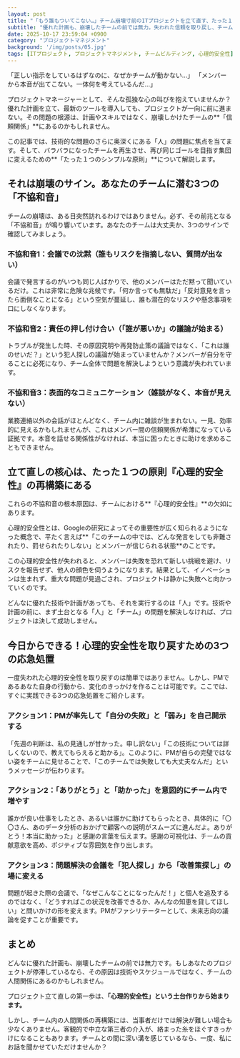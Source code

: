 ```yaml
---
layout: post
title: "「もう誰もついてこない…」チーム崩壊寸前のITプロジェクトを立て直す、たった１つのシンプルな原則"
subtitle: "優れた計画も、崩壊したチームの前では無力。失われた信頼を取り戻し、チームを再生させるための処方箋"
date: 2025-10-17 23:59:04 +0900
category: "プロジェクトマネジメント"
background: '/img/posts/05.jpg'
tags: [ITプロジェクト, プロジェクトマネジメント, チームビルディング, 心理的安全性]
---
```


「正しい指示をしているはずなのに、なぜかチームが動かない…」
「メンバーから本音が出てこない。一体何を考えているんだ…」

プロジェクトマネージャーとして、そんな孤独な心の叫びを抱えていませんか？優れた計画を立て、最新のツールを導入しても、プロジェクトが一向に前に進まない。その問題の根源は、計画やスキルではなく、崩壊しかけたチームの**「信頼関係」**にあるのかもしれません。

この記事では、技術的な問題のさらに奥深くにある「人」の問題に焦点を当てます。そして、バラバラになったチームを再生させ、再び同じゴールを目指す集団に変えるための**「たった１つのシンプルな原則」**について解説します。

## それは崩壊のサイン。あなたのチームに潜む3つの「不協和音」

チームの崩壊は、ある日突然訪れるわけではありません。必ず、その前兆となる「不協和音」が鳴り響いています。あなたのチームは大丈夫か、3つのサインで確認してみましょう。

### 不協和音1：会議での沈黙（誰もリスクを指摘しない、質問が出ない）

会議で発言するのがいつも同じ人ばかりで、他のメンバーはただ黙って聞いているだけ。これは非常に危険な兆候です。「何か言っても無駄だ」「反対意見を言ったら面倒なことになる」という空気が蔓延し、誰も潜在的なリスクや懸念事項を口にしなくなります。

### 不協和音2：責任の押し付け合い（「誰が悪いか」の議論が始まる）

トラブルが発生した時、その原因究明や再発防止策の議論ではなく、「これは誰のせいだ？」という犯人探しの議論が始まっていませんか？メンバーが自分を守ることに必死になり、チーム全体で問題を解決しようという意識が失われています。

### 不協和音3：表面的なコミュニケーション（雑談がなく、本音が見えない）

業務連絡以外の会話がほとんどなく、チーム内に雑談が生まれない。一見、効率的に見えるかもしれませんが、これはメンバー間の信頼関係が希薄になっている証拠です。本音を話せる関係性がなければ、本当に困ったときに助けを求めることもできません。

## 立て直しの核心は、たった１つの原則『心理的安全性』の再構築にある

これらの不協和音の根本原因は、チームにおける**『心理的安全性』**の欠如にあります。

心理的安全性とは、Googleの研究によってその重要性が広く知られるようになった概念で、平たく言えば**「このチームの中では、どんな発言をしても非難されたり、罰せられたりしない」とメンバーが信じられる状態**のことです。

この心理的安全性が失われると、メンバーは失敗を恐れて新しい挑戦を避け、リスクを報告せず、他人の顔色を伺うようになります。結果として、イノベーションは生まれず、重大な問題が見過ごされ、プロジェクトは静かに失敗へと向かっていくのです。

どんなに優れた技術や計画があっても、それを実行するのは「人」です。技術や計画の前に、まず土台となる「人」と「チーム」の問題を解決しなければ、プロジェクトは決して成功しません。

## 今日からできる！心理的安全性を取り戻すための3つの応急処置

一度失われた心理的安全性を取り戻すのは簡単ではありません。しかし、PMであるあなた自身の行動から、変化のきっかけを作ることは可能です。ここでは、すぐに実践できる3つの応急処置をご紹介します。

### アクション1：PMが率先して「自分の失敗」と「弱み」を自己開示する

「先週の判断は、私の見通しが甘かった。申し訳ない」「この技術については詳しくないので、教えてもらえると助かる」。このように、PMが自らの完璧ではない姿をチームに見せることで、「このチームでは失敗しても大丈夫なんだ」というメッセージが伝わります。

### アクション2：「ありがとう」と「助かった」を意図的にチーム内で増やす

誰かが良い仕事をしたとき、あるいは誰かに助けてもらったとき、具体的に「〇〇さん、あのデータ分析のおかげで顧客への説明がスムーズに進んだよ。ありがとう！本当に助かった」と感謝の言葉を伝えます。感謝の可視化は、チームの貢献意欲を高め、ポジティブな雰囲気を作り出します。

### アクション3：問題解決の会議を「犯人探し」から「改善策探し」の場に変える

問題が起きた際の会議で、「なぜこんなことになったんだ！」と個人を追及するのではなく、「どうすればこの状況を改善できるか、みんなの知恵を貸してほしい」と問いかけの形を変えます。PMがファシリテーターとして、未来志向の議論を促すことが重要です。

## まとめ

どんなに優れた計画も、崩壊したチームの前では無力です。もしあなたのプロジェクトが停滞しているなら、その原因は技術やスケジュールではなく、チームの人間関係にあるのかもしれません。

プロジェクト立て直しの第一歩は、**「心理的安全性」という土台作りから始まります。**

しかし、チーム内の人間関係の再構築には、当事者だけでは解決が難しい場合も少なくありません。客観的で中立な第三者の介入が、絡まった糸をほぐすきっかけになることもあります。チームとの間に深い溝を感じているなら、一度、私にお話を聞かせていただけませんか？ 
